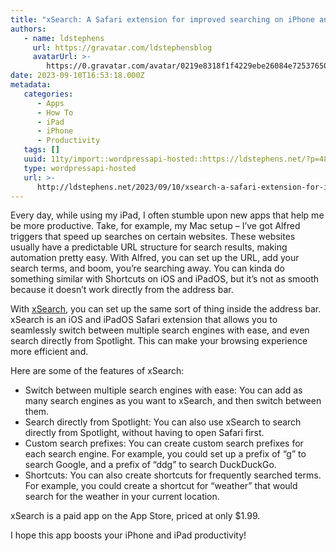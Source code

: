 ```yaml
---
title: "xSearch: A Safari extension for improved searching on iPhone and iPad"
authors:
   - name: ldstephens
     url: https://gravatar.com/ldstephensblog
     avatarUrl: >-
        https://0.gravatar.com/avatar/0219e8318f1f4229ebe26084e7253765017f43ca0c631be37dc6d0b8ad6e40a4?s=96&d=identicon&r=G
date: 2023-09-10T16:53:18.000Z
metadata:
   categories:
      - Apps
      - How To
      - iPad
      - iPhone
      - Productivity
   tags: []
   uuid: 11ty/import::wordpressapi-hosted::https://ldstephens.net/?p=4873
   type: wordpressapi-hosted
   url: >-
      http://ldstephens.net/2023/09/10/xsearch-a-safari-extension-for-improved-searching-on-iphone-and-ipad/
---
```


Every day, while using my iPad, I often stumble upon new apps that help me be more productive. Take, for example, my Mac setup – I’ve got Alfred triggers that speed up searches on certain websites. These websites usually have a predictable URL structure for search results, making automation pretty easy. With Alfred, you can set up the URL, add your search terms, and boom, you’re searching away. You can kinda do something similar with Shortcuts on iOS and iPadOS, but it’s not as smooth because it doesn’t work directly from the address bar.

With [xSearch](https://apps.apple.com/us/app/xsearch-for-safari/id1579902068), you can set up the same sort of thing inside the address bar. xSearch is an iOS and iPadOS Safari extension that allows you to seamlessly switch between multiple search engines with ease, and even search directly from Spotlight. This can make your browsing experience more efficient and.

Here are some of the features of xSearch:

-  Switch between multiple search engines with ease: You can add as many search engines as you want to xSearch, and then switch between them.
-  Search directly from Spotlight: You can also use xSearch to search directly from Spotlight, without having to open Safari first.
-  Custom search prefixes: You can create custom search prefixes for each search engine. For example, you could set up a prefix of “g” to search Google, and a prefix of “ddg” to search DuckDuckGo.
-  Shortcuts: You can also create shortcuts for frequently searched terms. For example, you could create a shortcut for “weather” that would search for the weather in your current location.

xSearch is a paid app on the App Store, priced at only $1.99.

I hope this app boosts your iPhone and iPad productivity!
